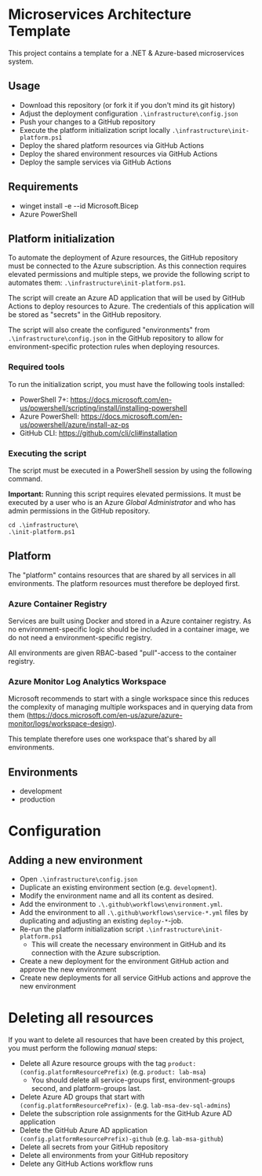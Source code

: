 # Microservices Architecture Template

This project contains a template for a .NET & Azure-based microservices system.

## Usage

* Download this repository (or fork it if you don't mind its git history)
* Adjust the deployment configuration `.\infrastructure\config.json`
* Push your changes to a GitHub repository
* Execute the platform initialization script locally `.\infrastructure\init-platform.ps1`
* Deploy the shared platform resources via GitHub Actions
* Deploy the shared environment resources via GitHub Actions
* Deploy the sample services via GitHub Actions

## Requirements

* winget install -e --id Microsoft.Bicep
* Azure PowerShell

## Platform initialization

To automate the deployment of Azure resources, the GitHub repository must be connected to the Azure subscription. As this connection requires elevated permissions and multiple steps, we provide the following script to automates them: `.\infrastructure\init-platform.ps1`.

The script will create an Azure AD application that will be used by GitHub Actions to deploy resources to Azure. The credentials of this application will be stored as "secrets" in the GitHub repository.

The script will also create the configured "environments" from `.\infrastructure\config.json` in the GitHub repository to allow for environment-specific protection rules when deploying resources.

### Required tools
To run the initialization script, you must have the following tools installed:
* PowerShell 7+: https://docs.microsoft.com/en-us/powershell/scripting/install/installing-powershell
* Azure PowerShell: https://docs.microsoft.com/en-us/powershell/azure/install-az-ps
* GitHub CLI: https://github.com/cli/cli#installation

### Executing the script
The script must be executed in a PowerShell session by using the following command.

**Important:** Running this script requires elevated permissions. It must be executed by a user who is an Azure _Global Administrator_ and who has admin permissions in the GitHub repository.

```pwsh
cd .\infrastructure\
.\init-platform.ps1
```

## Platform

The "platform" contains resources that are shared by all services in all environments. The platform resources must therefore be deployed first.

### Azure Container Registry

Services are built using Docker and stored in a Azure container registry. As no environment-specific logic should be included in a container image, we do not need
a environment-specific registry.

All environments are given RBAC-based "pull"-access to the container registry.

### Azure Monitor Log Analytics Workspace

Microsoft recommends to start with a single workspace since this reduces the complexity of managing multiple workspaces and in querying data from them
(https://docs.microsoft.com/en-us/azure/azure-monitor/logs/workspace-design).

This template therefore uses one workspace that's shared by all environments.

## Environments

* development
* production


# Configuration

## Adding a new environment

* Open `.\infrastructure\config.json`
* Duplicate an existing environment section (e.g. `development`).
* Modify the environment name and all its content as desired.
* Add the environment to `.\.github\workflows\environment.yml`.
* Add the environment to all `.\.github\workflows\service-*.yml` files by duplicating and adjusting an existing `deploy-*`-job.
* Re-run the platform initialization script `.\infrastructure\init-platform.ps1`
  * This will create the necessary environment in GitHub and its connection with the Azure subscription.
* Create a new deployment for the environment GitHub action and approve the new environment
* Create new deployments for all service GitHub actions and approve the new environment


# Deleting all resources

If you want to delete all resources that have been created by this project, you must perform the following *manual* steps:

* Delete all Azure resource groups with the tag `product: (config.platformResourcePrefix)` (e.g. `product: lab-msa`)
  * You should delete all service-groups first, environment-groups second, and platform-groups last.
* Delete Azure AD groups that start with `(config.platformResourcePrefix)-` (e.g. `lab-msa-dev-sql-admins`)
* Delete the subscription role assignments for the GitHub Azure AD application
* Delete the GitHub Azure AD application `(config.platformResourcePrefix)-github` (e.g. `lab-msa-github`)
* Delete all secrets from your GitHub repository
* Delete all environments from your GitHub repository
* Delete any GitHub Actions workflow runs
